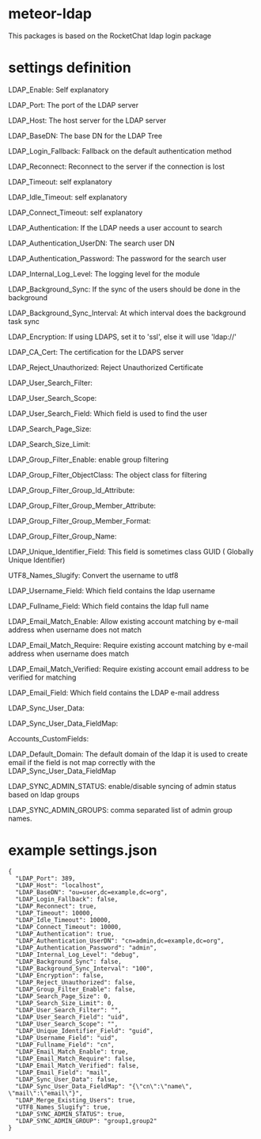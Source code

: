 # meteor-ldap

This packages is based on the RocketChat ldap login package

# settings definition

LDAP_Enable: Self explanatory

LDAP_Port: The port of the LDAP server

LDAP_Host: The host server for the LDAP server

LDAP_BaseDN: The base DN for the LDAP Tree

LDAP_Login_Fallback: Fallback on the default authentication method

LDAP_Reconnect: Reconnect to the server if the connection is lost

LDAP_Timeout: self explanatory

LDAP_Idle_Timeout: self explanatory

LDAP_Connect_Timeout: self explanatory

LDAP_Authentication: If the LDAP needs a user account to search

LDAP_Authentication_UserDN: The search user DN

LDAP_Authentication_Password: The password for the search user

LDAP_Internal_Log_Level: The logging level for the module

LDAP_Background_Sync: If the sync of the users should be done in the
background

LDAP_Background_Sync_Interval: At which interval does the background task sync

LDAP_Encryption: If using LDAPS, set it to 'ssl', else it will use 'ldap://'

LDAP_CA_Cert: The certification for the LDAPS server

LDAP_Reject_Unauthorized: Reject Unauthorized Certificate

LDAP_User_Search_Filter:

LDAP_User_Search_Scope:

LDAP_User_Search_Field: Which field is used to find the user

LDAP_Search_Page_Size:

LDAP_Search_Size_Limit:

LDAP_Group_Filter_Enable: enable group filtering

LDAP_Group_Filter_ObjectClass: The object class for filtering

LDAP_Group_Filter_Group_Id_Attribute:

LDAP_Group_Filter_Group_Member_Attribute:

LDAP_Group_Filter_Group_Member_Format:

LDAP_Group_Filter_Group_Name:

LDAP_Unique_Identifier_Field: This field is sometimes class GUID ( Globally Unique Identifier)

UTF8_Names_Slugify: Convert the username to utf8

LDAP_Username_Field: Which field contains the ldap username

LDAP_Fullname_Field: Which field contains the ldap full name

LDAP_Email_Match_Enable: Allow existing account matching by e-mail address when username does not match

LDAP_Email_Match_Require: Require existing account matching by e-mail address when username does match

LDAP_Email_Match_Verified: Require existing account email address to be verified for matching

LDAP_Email_Field: Which field contains the LDAP e-mail address

LDAP_Sync_User_Data:

LDAP_Sync_User_Data_FieldMap:

Accounts_CustomFields:

LDAP_Default_Domain: The default domain of the ldap it is used to create email if the field is not map correctly with the LDAP_Sync_User_Data_FieldMap

LDAP_SYNC_ADMIN_STATUS: enable/disable syncing of admin status based on ldap groups

LDAP_SYNC_ADMIN_GROUPS: comma separated list of admin group names.




# example settings.json
```
{
  "LDAP_Port": 389,
  "LDAP_Host": "localhost",
  "LDAP_BaseDN": "ou=user,dc=example,dc=org",
  "LDAP_Login_Fallback": false,
  "LDAP_Reconnect": true,
  "LDAP_Timeout": 10000,
  "LDAP_Idle_Timeout": 10000,
  "LDAP_Connect_Timeout": 10000,
  "LDAP_Authentication": true,
  "LDAP_Authentication_UserDN": "cn=admin,dc=example,dc=org",
  "LDAP_Authentication_Password": "admin",
  "LDAP_Internal_Log_Level": "debug",
  "LDAP_Background_Sync": false,
  "LDAP_Background_Sync_Interval": "100",
  "LDAP_Encryption": false,
  "LDAP_Reject_Unauthorized": false,
  "LDAP_Group_Filter_Enable": false,
  "LDAP_Search_Page_Size": 0,
  "LDAP_Search_Size_Limit": 0,
  "LDAP_User_Search_Filter": "",
  "LDAP_User_Search_Field": "uid",
  "LDAP_User_Search_Scope": "",
  "LDAP_Unique_Identifier_Field": "guid",
  "LDAP_Username_Field": "uid",
  "LDAP_Fullname_Field": "cn",
  "LDAP_Email_Match_Enable": true,
  "LDAP_Email_Match_Require": false,
  "LDAP_Email_Match_Verified": false,
  "LDAP_Email_Field": "mail",
  "LDAP_Sync_User_Data": false,
  "LDAP_Sync_User_Data_FieldMap": "{\"cn\":\"name\", \"mail\":\"email\"}",
  "LDAP_Merge_Existing_Users": true,
  "UTF8_Names_Slugify": true,
  "LDAP_SYNC_ADMIN_STATUS": true,
  "LDAP_SYNC_ADMIN_GROUP": "group1,group2"
}
```
